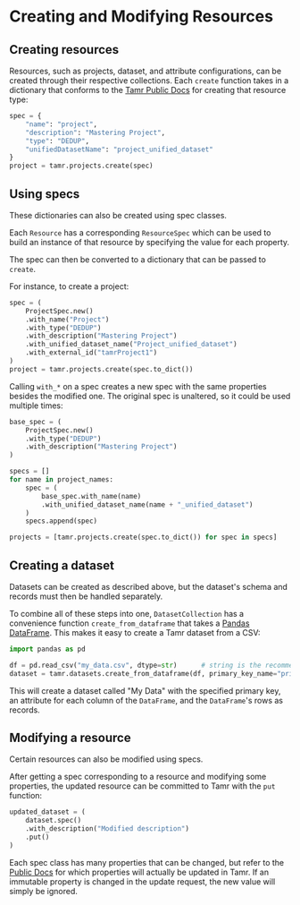 # Creating and Modifying Resources
## Creating resources
Resources, such as projects, dataset, and attribute configurations, can be created through their respective collections. Each `create` function takes in a dictionary that conforms to the
[Tamr Public Docs](https://docs.tamr.com/reference) for creating that resource type:
```python
spec = {
    "name": "project",
    "description": "Mastering Project",
    "type": "DEDUP",
    "unifiedDatasetName": "project_unified_dataset"
}
project = tamr.projects.create(spec)
```

## Using specs
These dictionaries can also be created using spec classes.

Each `Resource` has a corresponding `ResourceSpec` which can be used to build an instance of that resource by specifying the value for each property.

The spec can then be converted to a dictionary that can be passed to `create`.

For instance, to create a project:
```python
spec = (
    ProjectSpec.new()
    .with_name("Project")
    .with_type("DEDUP")
    .with_description("Mastering Project")
    .with_unified_dataset_name("Project_unified_dataset")
    .with_external_id("tamrProject1")
)
project = tamr.projects.create(spec.to_dict())
```

Calling `with_*` on a spec creates a new spec with the same properties besides the modified one. The original spec is unaltered, so it could be used multiple times:
```python
base_spec = (
    ProjectSpec.new()
    .with_type("DEDUP")
    .with_description("Mastering Project")
)

specs = []
for name in project_names:
    spec = (
        base_spec.with_name(name)
        .with_unified_dataset_name(name + "_unified_dataset")
    )
    specs.append(spec)

projects = [tamr.projects.create(spec.to_dict()) for spec in specs]
```

## Creating a dataset
Datasets can be created as described above, but the dataset's schema and records must then be handled separately.

To combine all of these steps into one, `DatasetCollection` has a convenience function `create_from_dataframe` that takes a [Pandas DataFrame](https://pandas.pydata.org/pandas-docs/stable/reference/api/pandas.DataFrame.html).
This makes it easy to create a Tamr dataset from a CSV:
```python
import pandas as pd

df = pd.read_csv("my_data.csv", dtype=str)      # string is the recommended data type
dataset = tamr.datasets.create_from_dataframe(df, primary_key_name="primary key name", dataset_name="My Data")
```

This will create a dataset called "My Data" with the specified primary key, an attribute
for each column of the `DataFrame`, and the `DataFrame`'s rows as records.

## Modifying a resource
Certain resources can also be modified using specs.

After getting a spec corresponding to a resource and modifying some properties,
the updated resource can be committed to Tamr with the `put` function:
```python
updated_dataset = (
    dataset.spec()
    .with_description("Modified description")
    .put()
)
```
Each spec class has many properties that can be changed, but refer to the
[Public Docs](https://docs.tamr.com/reference) for which properties will actually be updated in Tamr. If an immutable property is changed in the update request, the new value will simply be ignored.
